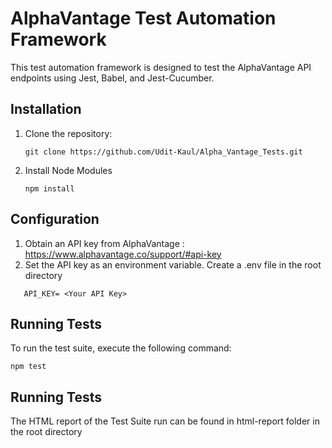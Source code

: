 # AlphaVantage Test Automation Framework

This test automation framework is designed to test the AlphaVantage API endpoints using Jest, Babel, and Jest-Cucumber.

## Installation

1. Clone the repository:
    ```
    git clone https://github.com/Udit-Kaul/Alpha_Vantage_Tests.git
    ```
2. Install Node Modules
   ```
   npm install
    ```
## Configuration
1. Obtain an API key from AlphaVantage : https://www.alphavantage.co/support/#api-key
2. Set the API key as an environment variable. Create a .env file in the root directory
```
   API_KEY= <Your API Key>
```
## Running Tests

To run the test suite, execute the following command:
```
npm test
```

## Running Tests

The HTML report of the Test Suite run can be found in html-report folder in the root directory